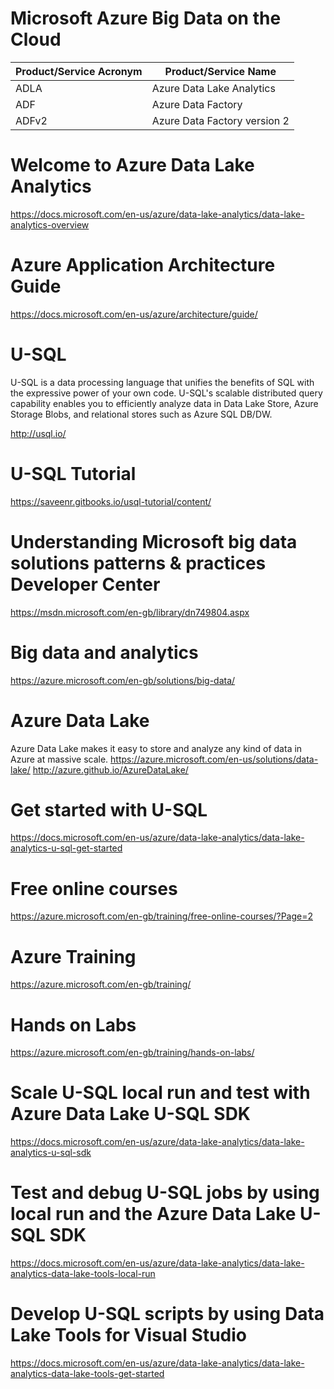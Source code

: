# Microsoft Azure Big Data on the Cloud



|Product/Service Acronym| Product/Service Name |
|----------|-------------|
| ADLA   |  Azure Data Lake Analytics |
| ADF   |  Azure Data Factory |
| ADFv2   |  Azure Data Factory version 2 |




# Welcome to Azure Data Lake Analytics
https://docs.microsoft.com/en-us/azure/data-lake-analytics/data-lake-analytics-overview

# Azure Application Architecture Guide
https://docs.microsoft.com/en-us/azure/architecture/guide/

# U-SQL 
U-SQL is a data processing language that unifies the benefits of SQL with the expressive power of your own code. U-SQL's scalable distributed query capability enables you to efficiently analyze data in Data Lake Store, Azure Storage Blobs, and relational stores such as Azure SQL DB/DW.

http://usql.io/

# U-SQL Tutorial
https://saveenr.gitbooks.io/usql-tutorial/content/

# Understanding Microsoft big data solutions patterns & practices Developer Center
https://msdn.microsoft.com/en-gb/library/dn749804.aspx

# Big data and analytics
https://azure.microsoft.com/en-gb/solutions/big-data/

# Azure Data Lake
Azure Data Lake makes it easy to store and analyze any kind of data in Azure at massive scale. 
https://azure.microsoft.com/en-us/solutions/data-lake/
http://azure.github.io/AzureDataLake/

# Get started with U-SQL
https://docs.microsoft.com/en-us/azure/data-lake-analytics/data-lake-analytics-u-sql-get-started

# Free online courses
https://azure.microsoft.com/en-gb/training/free-online-courses/?Page=2

# Azure Training
https://azure.microsoft.com/en-gb/training/

# Hands on Labs
https://azure.microsoft.com/en-gb/training/hands-on-labs/

# Scale U-SQL local run and test with Azure Data Lake U-SQL SDK
https://docs.microsoft.com/en-us/azure/data-lake-analytics/data-lake-analytics-u-sql-sdk

# Test and debug U-SQL jobs by using local run and the Azure Data Lake U-SQL SDK
https://docs.microsoft.com/en-us/azure/data-lake-analytics/data-lake-analytics-data-lake-tools-local-run

# Develop U-SQL scripts by using Data Lake Tools for Visual Studio
https://docs.microsoft.com/en-us/azure/data-lake-analytics/data-lake-analytics-data-lake-tools-get-started




